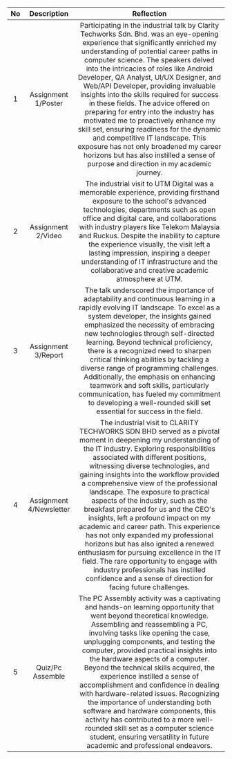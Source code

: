 |No|Description|Reflection|
|:---:|:---:|:---:|
|1|Assignment 1/Poster|Participating in the industrial talk by Clarity Techworks Sdn. Bhd. was an eye-opening experience that significantly enriched my understanding of potential career paths in computer science. The speakers delved into the intricacies of roles like Android Developer, QA Analyst, UI/UX Designer, and Web/API Developer, providing invaluable insights into the skills required for success in these fields. The advice offered on preparing for entry into the industry has motivated me to proactively enhance my skill set, ensuring readiness for the dynamic and competitive IT landscape. This exposure has not only broadened my career horizons but has also instilled a sense of purpose and direction in my academic journey.|
|2|Assignment 2/Video|The industrial visit to UTM Digital was a memorable experience, providing firsthand exposure to the school's advanced technologies, departments such as open office and digital care, and collaborations with industry players like Telekom Malaysia and Ruckus. Despite the inability to capture the experience visually, the visit left a lasting impression, inspiring a deeper understanding of IT infrastructure and the collaborative and creative academic atmosphere at UTM.|
|3|Assignment 3/Report|The talk underscored the importance of adaptability and continuous learning in a rapidly evolving IT landscape. To excel as a system developer, the insights gained emphasized the necessity of embracing new technologies through self-directed learning. Beyond technical proficiency, there is a recognized need to sharpen critical thinking abilities by tackling a diverse range of programming challenges. Additionally, the emphasis on enhancing teamwork and soft skills, particularly communication, has fueled my commitment to developing a well-rounded skill set essential for success in the field.|
|4|Assignment 4/Newsletter|The industrial visit to CLARITY TECHWORKS SDN BHD served as a pivotal moment in deepening my understanding of the IT industry. Exploring responsibilities associated with different positions, witnessing diverse technologies, and gaining insights into the workflow provided a comprehensive view of the professional landscape. The exposure to practical aspects of the industry, such as the breakfast prepared for us and the CEO's insights, left a profound impact on my academic and career path. This experience has not only expanded my professional horizons but has also ignited a renewed enthusiasm for pursuing excellence in the IT field. The rare opportunity to engage with industry professionals has instilled confidence and a sense of direction for facing future challenges.|
|5|Quiz/Pc Assemble|The PC Assembly activity was a captivating and hands-on learning opportunity that went beyond theoretical knowledge. Assembling and reassembling a PC, involving tasks like opening the case, unplugging components, and testing the computer, provided practical insights into the hardware aspects of a computer. Beyond the technical skills acquired, the experience instilled a sense of accomplishment and confidence in dealing with hardware-related issues. Recognizing the importance of understanding both software and hardware components, this activity has contributed to a more well-rounded skill set as a computer science student, ensuring versatility in future academic and professional endeavors.|

